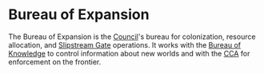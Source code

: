 # Bureau of Expansion

The Bureau of Expansion is the [Council](/docs/factions/council.md)'s bureau for colonization, resource allocation, and [Slipstream Gate](/docs/technology/slipstream-gate.md) operations. It works with the [Bureau of Knowledge](/docs/factions/bureau-of-knowledge.md) to control information about new worlds and with the [CCA](/docs/factions/cca.md) for enforcement on the frontier.